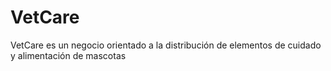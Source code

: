 # VetCare
VetCare es un negocio orientado a la distribución de elementos de cuidado y alimentación de mascotas
